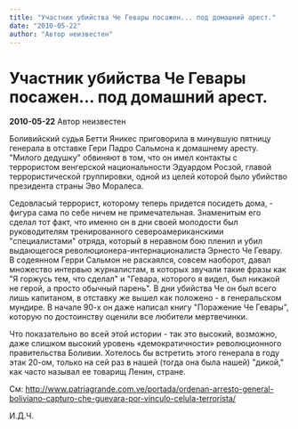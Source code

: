 ```yaml
---
title: "Участник убийства Че Гевары посажен... под домашний арест."
date: "2010-05-22"
author: "Автор неизвестен"
---
```


# Участник убийства Че Гевары посажен... под домашний арест.

**2010-05-22** Автор неизвестен

Боливийский судья Бетти Яникес приговорила в минувшую пятницу генерала в отставке Гери Падро Сальмона к домашнему аресту. "Милого дедушку" обвиняют в том, что он имел контакты с террористом венгерской национальности Эдуардом Росзой, главой террористической группировки, одной из целей которой было убийство президента страны Эво Моралеса.

Седовласый террорист, которому теперь придется посидеть дома, - фигура сама по себе ничем не примечательная. Знаменитым его сделал тот факт, что именно он в дни своей молодости был руководителям тренированного североамериканскими "специалистами" отряда, который в неравном бою пленил и убил выдающегося революционера-интернационалиста Эрнесто Че Гевару. В содеянном Герри Сальмон не раскаялся, совсем наоборот, давал множество интервью журналистам, в которых звучали такие фразы как "Я горжусь тем, что сделал" и "Гевара, которого я видел, был никакой не герой, а просто обычный парень". В дни убийства Че он был всего лишь капитаном, в отставку же вышел как положено - в генеральском мундире. В начале 90-х он даже написал книгу "Поражение Че Гевары", которую по достоинству оценили все любители мертвечинки.

Что показательно во всей этой истории - так это высокий, возможно, даже слишком высокий уровень «демократичности» революционного правительства Боливии. Хотелось бы встретить этого генерала в году этак 20-ом, только на сей раз в нашей (тогда она была нашей) "дикой," как часто называл ее товарищ Ленин, стране.

См: http://www.patriagrande.com.ve/portada/ordenan-arresto-general-boliviano-capturo-che-guevara-por-vinculo-celula-terrorista/

И.Д.Ч.